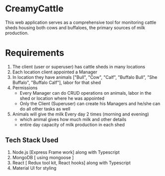 # CreamyCattle
This web application serves as a comprehensive tool for monitoring cattle sheds housing both cows and buffaloes, the primary sources of milk production.

# Requirements
1. The client (user or superuser) has cattle sheds in many locations
2. Each location client appointed a Manager
3. In location they have animals ["Bull", "Cow", "Calf", "Buffalo Bull", "She Buffalo", "Buffalo Calf"], labor for that shed
4. Permissions
   - Every Manager can do CRUD operations on animals, labor in the shed or location where he was appointed
   - Only the Client (Superuser) can create his Managers and he/she can do all other tasks as well
5. Animals will give the milk Every day 2 times (morning and evening)
   - which animal gives how much milk and other  details 
   - entire day capacity of milk production in each shed
## Tech Stack Used
1. Node.js [Express Frame work] along with Typescript
2. MongoDB [ using mongoose ]
3. React [ Redux tool kit, React hooks] along with Typescript
4. Material UI for styling
